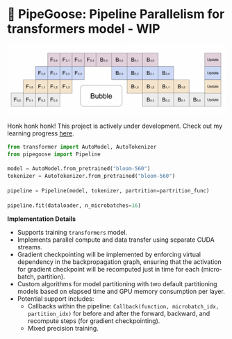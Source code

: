 # 🚧 PipeGoose: Pipeline Parallelism for transformers model - WIP

![pipeline](pipeline.png)

Honk honk honk! This project is actively under development. Check out my learning progress [here](https://twitter.com/xariusrke/status/1667999818554413057).


``` python
from transformer import AutoModel, AutoTokenizer
from pipegoose import Pipeline

model = AutoModel.from_pretrained("bloom-560")
tokenizer = AutoTokenizer.from_pretrained("bloom-560")

pipeline = Pipeline(model, tokenizer, partrition=partrition_func)

pipeline.fit(dataloader, n_microbatches=16)
```

**Implementation Details**

- Supports training `transformers` model.
- Implements parallel compute and data transfer using separate CUDA streams.
- Gradient checkpointing will be implemented by enforcing virtual dependency in the backpropagation graph, ensuring that the activation for gradient checkpoint will be recomputed just in time for each (micro-batch, partition).
- Custom algorithms for model partitioning with two default partitioning models based on elapsed time and GPU memory consumption per layer.
- Potential support includes:
    - Callbacks within the pipeline: `Callback(function, microbatch_idx, partition_idx)` for before and after the forward, backward, and recompute steps (for gradient checkpointing).
    - Mixed precision training.